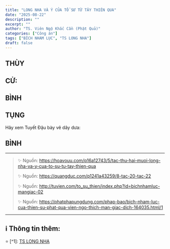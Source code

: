 ```yaml
---
title: "LONG NHA VÀ Ý CỦA TỔ SƯ TỪ TÂY THIÊN QUA"
date: "2025-08-22"
description: ""
excerpt: ""
author: "TS. Viên Ngộ Khắc Cần (Phật Quả)"
categories: ["Công án"]
tags: ["BÍCH NHAM LỤC", "TS LONG NHA"]
draft: false
---
```


## THÙY

> 

## CỬ:

> 

## BÌNH



## TỤNG

Hãy xem Tuyết Đậu bày vẽ dây dưa:

> 

## BÌNH



***

> ✨ Nguồn:  https://hoavouu.com/p16a12743/5/tac-thu-hai-muoi-long-nha-va-y-cua-to-su-tu-tay-thien-qua
>
> ✨ Nguồn:  https://quangduc.com/p1241a43259/8-tac-20-tac-22
>
> ✨ Nguồn:  http://tuvien.com/to_su_thien/index.php?id=bichnhamluc-mangiac-02
>
> ✨ Nguồn:  https://phatphapungdung.com/phap-bao/bich-nham-luc-cua-thien-su-phat-qua-vien-ngo-thich-man-giac-dich-164035.html/1

***

## ℹ️ Thông tin thêm:

⭐️ [^1]: <a href="https://blog.phapthihoi.org/gt-member/ts-long-nha/" target="_blank">TS LONG NHA</a>


